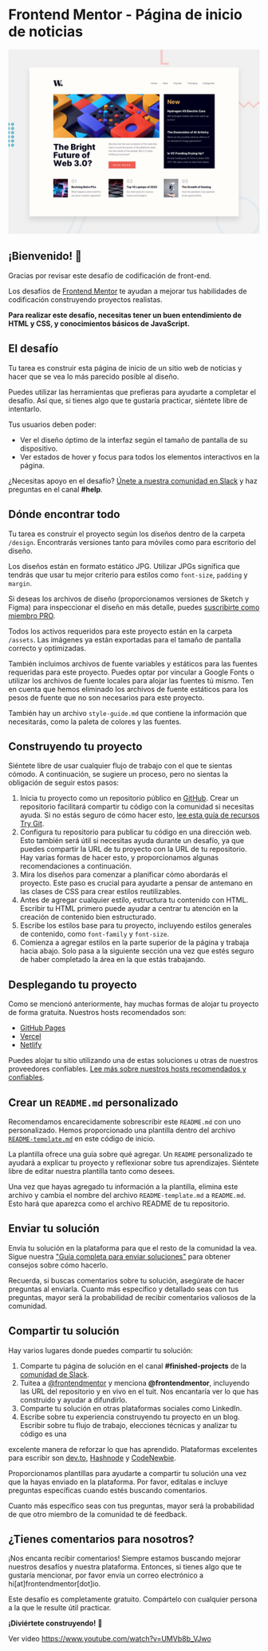 # Frontend Mentor - Página de inicio de noticias

![Vista previa del diseño para el desafío de codificación de la página de inicio de noticias](./design/desktop-preview.jpg)

## ¡Bienvenido! 👋

Gracias por revisar este desafío de codificación de front-end.

Los desafíos de [Frontend Mentor](https://www.frontendmentor.io) te ayudan a mejorar tus habilidades de codificación construyendo proyectos realistas.

**Para realizar este desafío, necesitas tener un buen entendimiento de HTML y CSS, y conocimientos básicos de JavaScript.**

## El desafío

Tu tarea es construir esta página de inicio de un sitio web de noticias y hacer que se vea lo más parecido posible al diseño.

Puedes utilizar las herramientas que prefieras para ayudarte a completar el desafío. Así que, si tienes algo que te gustaría practicar, siéntete libre de intentarlo.

Tus usuarios deben poder:

- Ver el diseño óptimo de la interfaz según el tamaño de pantalla de su dispositivo.
- Ver estados de hover y focus para todos los elementos interactivos en la página.

¿Necesitas apoyo en el desafío? [Únete a nuestra comunidad en Slack](https://www.frontendmentor.io/slack) y haz preguntas en el canal **#help**.

## Dónde encontrar todo

Tu tarea es construir el proyecto según los diseños dentro de la carpeta `/design`. Encontrarás versiones tanto para móviles como para escritorio del diseño.

Los diseños están en formato estático JPG. Utilizar JPGs significa que tendrás que usar tu mejor criterio para estilos como `font-size`, `padding` y `margin`.

Si deseas los archivos de diseño (proporcionamos versiones de Sketch y Figma) para inspeccionar el diseño en más detalle, puedes [suscribirte como miembro PRO](https://www.frontendmentor.io/pro).

Todos los activos requeridos para este proyecto están en la carpeta `/assets`. Las imágenes ya están exportadas para el tamaño de pantalla correcto y optimizadas.

También incluimos archivos de fuente variables y estáticos para las fuentes requeridas para este proyecto. Puedes optar por vincular a Google Fonts o utilizar los archivos de fuente locales para alojar las fuentes tú mismo. Ten en cuenta que hemos eliminado los archivos de fuente estáticos para los pesos de fuente que no son necesarios para este proyecto.

También hay un archivo `style-guide.md` que contiene la información que necesitarás, como la paleta de colores y las fuentes.

## Construyendo tu proyecto

Siéntete libre de usar cualquier flujo de trabajo con el que te sientas cómodo. A continuación, se sugiere un proceso, pero no sientas la obligación de seguir estos pasos:

1. Inicia tu proyecto como un repositorio público en [GitHub](https://github.com/). Crear un repositorio facilitará compartir tu código con la comunidad si necesitas ayuda. Si no estás seguro de cómo hacer esto, [lee esta guía de recursos Try Git](https://try.github.io/).
2. Configura tu repositorio para publicar tu código en una dirección web. Esto también será útil si necesitas ayuda durante un desafío, ya que puedes compartir la URL de tu proyecto con la URL de tu repositorio. Hay varias formas de hacer esto, y proporcionamos algunas recomendaciones a continuación.
3. Mira los diseños para comenzar a planificar cómo abordarás el proyecto. Este paso es crucial para ayudarte a pensar de antemano en las clases de CSS para crear estilos reutilizables.
4. Antes de agregar cualquier estilo, estructura tu contenido con HTML. Escribir tu HTML primero puede ayudar a centrar tu atención en la creación de contenido bien estructurado.
5. Escribe los estilos base para tu proyecto, incluyendo estilos generales de contenido, como `font-family` y `font-size`.
6. Comienza a agregar estilos en la parte superior de la página y trabaja hacia abajo. Solo pasa a la siguiente sección una vez que estés seguro de haber completado la área en la que estás trabajando.

## Desplegando tu proyecto

Como se mencionó anteriormente, hay muchas formas de alojar tu proyecto de forma gratuita. Nuestros hosts recomendados son:

- [GitHub Pages](https://pages.github.com/)
- [Vercel](https://vercel.com/)
- [Netlify](https://www.netlify.com/)

Puedes alojar tu sitio utilizando una de estas soluciones u otras de nuestros proveedores confiables. [Lee más sobre nuestros hosts recomendados y confiables](https://medium.com/frontend-mentor/frontend-mentor-trusted-hosting-providers-bf000dfebe).

## Crear un `README.md` personalizado

Recomendamos encarecidamente sobrescribir este `README.md` con uno personalizado. Hemos proporcionado una plantilla dentro del archivo [`README-template.md`](./README-template.md) en este código de inicio.

La plantilla ofrece una guía sobre qué agregar. Un `README` personalizado te ayudará a explicar tu proyecto y reflexionar sobre tus aprendizajes. Siéntete libre de editar nuestra plantilla tanto como desees.

Una vez que hayas agregado tu información a la plantilla, elimina este archivo y cambia el nombre del archivo `README-template.md` a `README.md`. Esto hará que aparezca como el archivo README de tu repositorio.

## Enviar tu solución

Envía tu solución en la plataforma para que el resto de la comunidad la vea. Sigue nuestra ["Guía completa para enviar soluciones"](https://medium.com/frontend-mentor/a-complete-guide-to-submitting-solutions-on-frontend-mentor-ac6384162248) para obtener consejos sobre cómo hacerlo.

Recuerda, si buscas comentarios sobre tu solución, asegúrate de hacer preguntas al enviarla. Cuanto más específico y detallado seas con tus preguntas, mayor será la probabilidad de recibir comentarios valiosos de la comunidad.

## Compartir tu solución

Hay varios lugares donde puedes compartir tu solución:

1. Comparte tu página de solución en el canal **#finished-projects** de la [comunidad de Slack](https://www.frontendmentor.io/slack).
2. Tuitea a [@frontendmentor](https://twitter.com/frontendmentor) y menciona **@frontendmentor**, incluyendo las URL del repositorio y en vivo en el tuit. Nos encantaría ver lo que has construido y ayudar a difundirlo.
3. Comparte tu solución en otras plataformas sociales como LinkedIn.
4. Escribe sobre tu experiencia construyendo tu proyecto en un blog. Escribir sobre tu flujo de trabajo, elecciones técnicas y analizar tu código es una

 excelente manera de reforzar lo que has aprendido. Plataformas excelentes para escribir son [dev.to](https://dev.to/), [Hashnode](https://hashnode.com/) y [CodeNewbie](https://community.codenewbie.org/).

Proporcionamos plantillas para ayudarte a compartir tu solución una vez que la hayas enviado en la plataforma. Por favor, edítalas e incluye preguntas específicas cuando estés buscando comentarios.

Cuanto más específico seas con tus preguntas, mayor será la probabilidad de que otro miembro de la comunidad te dé feedback.

## ¿Tienes comentarios para nosotros?

¡Nos encanta recibir comentarios! Siempre estamos buscando mejorar nuestros desafíos y nuestra plataforma. Entonces, si tienes algo que te gustaría mencionar, por favor envía un correo electrónico a hi[at]frontendmentor[dot]io.

Este desafío es completamente gratuito. Compártelo con cualquier persona a la que le resulte útil practicar.

**¡Diviértete construyendo!** 🚀

Ver video
https://www.youtube.com/watch?v=UMVb8b_VJwo